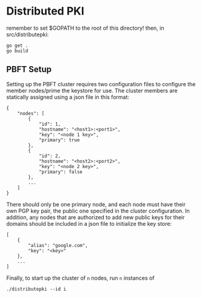 # Distributed PKI

remember to set $GOPATH to the root of this directory!
then, in src/distributepki: 
```
go get .
go build
```

## PBFT Setup

Setting up the PBFT cluster requires two configuration files to configure the
member nodes/prime the keystore for use. The cluster members are statically
assigned using a json file in this format:

```
{
    "nodes": [
        {
            "id": 1,
            "hostname": "<host1>:<port1>",
            "key": "<node 1 key>",
            "primary": true
        },
        {
            "id": 2,
            "hostname": "<host2>:<port2>",
            "key": "<node 2 key>",
            "primary": false
        },
        ...
    ]
}
```

There should only be one primary node, and each node must have their own PGP
key pair, the public one specified in the cluster configuration. In addition,
any nodes that are authorized to add new public keys for their domains should
be included in a json file to initialize the key store:

```
[
    {
        "alias": "google.com",
        "key": "<key>"
    },
    ...
]
```

Finally, to start up the cluster of `n` nodes, run `n` instances of
```
./distributepki --id i
```

